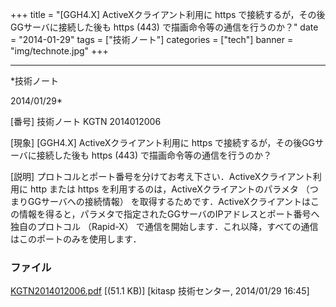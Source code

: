 ﻿+++
title = "[GGH4.X] ActiveXクライアント利用に https で接続するが，その後GGサーバに接続した後も https (443) で描画命令等の通信を行うのか？"
date = "2014-01-29"
tags = ["技術ノート"]
categories = ["tech"]
banner = "img/technote.jpg"
+++

-----------------------------------------------------------------------------------------------------------------------------

*技術ノート

2014/01/29*


[番号]
技術ノート KGTN 2014012006

[現象]
[GGH4.X] ActiveXクライアント利用に https
で接続するが，その後GGサーバに接続した後も https (443)
で描画命令等の通信を行うのか？

[説明]
プロトコルとポート番号を分けてお考え下さい．ActiveXクライアント利用に
http または https を利用するのは，ActiveXクライアントのパラメタ
（つまりGGサーバへの接続情報）
を取得するためです．ActiveXクライアントはこの情報を得ると，パラメタで指定されたGGサーバのIPアドレスとポート番号へ独自のプロトコル
（Rapid-X）
で通信を開始します．これ以降，すべての通信はこのポートのみを使用します．


### ファイル

 
 


[KGTN2014012006.pdf](http://techreport.kitasp.net/attachments/download/1497/KGTN2014012006.pdf)
 [(51.1 KB)] [kitasp 技術センター, 2014/01/29
16:45]


 


 

